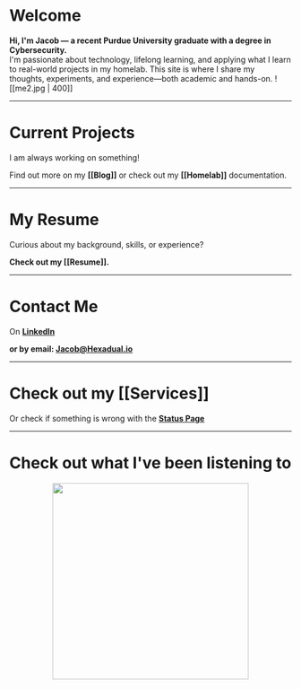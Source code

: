 # Welcome
**Hi, I'm Jacob — a recent Purdue University graduate with a degree in Cybersecurity.**  
I'm passionate about technology, lifelong learning, and applying what I learn to real-world projects in my homelab. This site is where I share my thoughts, experiments, and experience—both academic and hands-on. 
![[me2.jpg | 400]]

---
# Current Projects
I am always working on something!

Find out more on my **[[Blog]]** or check out my **[[Homelab]]** documentation.

---
# My Resume
Curious about my background, skills, or experience?

**Check out my [[Resume]].**

---
# Contact Me
On **[LinkedIn](https://www.linkedin.com/in/jacob-a-bauer/)**

**or by email: [Jacob@Hexadual.io](mailto:Jacob@hexadual.io)**

---
# Check out my [[Services]]
Or check if something is wrong with the **[Status Page](https://status.hexadual.io/status/1)**

---
# Check out what I've been listening to
<a href="https://www.last.fm/user/personman20">
  <img src="https://lastfm-recently-played.vercel.app/api?user=personman20"
       width="350px"
       style="display: block; margin: 0 auto;" />
</a>